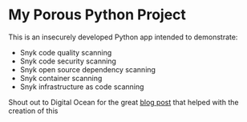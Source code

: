 # My Porous Python Project
This is an insecurely developed Python app intended to demonstrate:

- Snyk code quality scanning
- Snyk code security scanning
- Snyk open source dependency scanning
- Snyk container scanning
- Snyk infrastructure as code scanning

Shout out to Digital Ocean for the great [blog post](https://www.digitalocean.com/community/tutorials/how-to-make-a-web-application-using-flask-in-python-3) that helped with the creation of this
